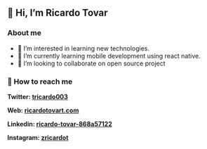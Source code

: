 ## 👋 Hi, I’m Ricardo Tovar

### About me
- 👀 I’m interested in learning new technologies.
- 🌱 I’m currently learning mobile development using react native.
- 💞️ I’m looking to collaborate on open source project 

<!---
RicardoMTT/RicardoMTT is a ✨ special ✨ repository because its `README.md` (this file) appears on your GitHub profile.
You can click the Preview link to take a look at your changes.

<h3 align="left">Connect with me:</h3>
<p align="left">
  <a href="https://twitter.com/tricardo003" target="blank"><img align="center" src="https://raw.githubusercontent.com/rahuldkjain/github-profile-readme-generator/master/src/images/icons/Social/twitter.svg" alt="poojaasanwal" height="30" width="40" /></a>
  <a href="https://www.linkedin.com/in/ricardo-tovar-868a57122/" target="blank"><img align="center" src="https://raw.githubusercontent.com/rahuldkjain/github-profile-readme-generator/master/src/images/icons/Social/linked-in-alt.svg" alt="https://www.linkedin.com/in/pooja-sanwal-0718051b0/" height="30" width="40" /></a>
  <a href="https://www.instagram.com/zricardot/" target="blank"><img align="center" src="https://raw.githubusercontent.com/rahuldkjain/github-profile-readme-generator/master/src/images/icons/Social/instagram.svg" alt="poojasanwal_" height="30" width="40" /></a>
</p>
--->


### 👀 How to reach me

**Twitter: [tricardo003](https://twitter.com/tricardo003)**

**Web: [ricardotovart.com](https://ricardotovart.com/)**

**Linkedin: [ricardo-tovar-868a57122](https://www.linkedin.com/in/ricardo-tovar-868a57122)**

**Instagram: [zricardot](https://www.instagram.com/zricardot)**
<!--
<a href="https://stackoverflow.com/users/20190732/devwhat?tab=profile" target="blank"><img align="center" src="https://raw.githubusercontent.com/rahuldkjain/github-profile-readme-generator/master/src/images/icons/Social/stack-overflow.svg" alt="devwhat" height="30" width="40" /></a>
-->
 <!--
<a href="https://www.instagram.com/zricardot/" target="blank"><img align="center" src="https://raw.githubusercontent.com/rahuldkjain/github-profile-readme-generator/master/src/images/icons/Social/hashnode.svg" alt="@poojasanwal" height="30" width="40" /></a>
-->
